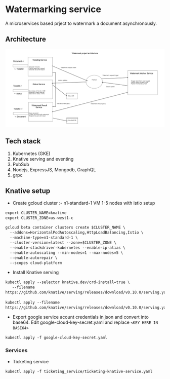 # Watermarking service

A microservices based prject to watermark a document asynchronously.

## Architecture

![Image of Yaktocat](assets/architecture.png)

## Tech stack

1. Kubernetes (GKE)
2. Knative serving and eventing
3. PubSub
4. Nodejs, ExpressJS, Mongodb, GraphQL
5. grpc

## Knative setup

* Create gcloud cluster :- n1-standard-1 VM 1-5 nodes with istio setup

```
export CLUSTER_NAME=knative
export CLUSTER_ZONE=us-west1-c
```

```
gcloud beta container clusters create $CLUSTER_NAME \
  --addons=HorizontalPodAutoscaling,HttpLoadBalancing,Istio \
  --machine-type=n1-standard-1 \
  --cluster-version=latest --zone=$CLUSTER_ZONE \
  --enable-stackdriver-kubernetes --enable-ip-alias \
  --enable-autoscaling --min-nodes=1 --max-nodes=5 \
  --enable-autorepair \
  --scopes cloud-platform
```

* Install Knative serving

```
kubectl apply --selector knative.dev/crd-install=true \
   --filename https://github.com/knative/serving/releases/download/v0.10.0/serving.yaml

kubectl apply --filename https://github.com/knative/serving/releases/download/v0.10.0/serving.yaml

```

* Export google service acount credentials in json and convert into base64. Edit google-cloud-key-secret.yaml and replace `<KEY HERE IN BASE64>`

```
kubectl apply -f google-cloud-key-secret.yaml
```

### Services

* Ticketing service

```
kubectl apply -f ticketing_service/ticketing-knative-service.yaml
```